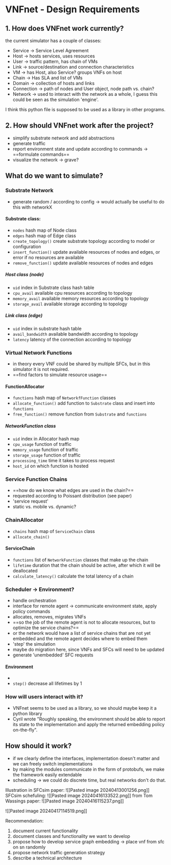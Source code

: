 
# VNFnet - Design Requirements

## 1. How does VNFnet work currently?
the current simulator has a couple of classes:
- Service -> Service Level Agreement
- Host -> hosts services, uses resources
- User -> traffic pattern, has chain of VMs
- Link -> source/destination and connection characteristics
- VM -> has Host, also Service? groups VNFs on host
- Chain -> Has SLA and list of VMs
- Domain -> collection of hosts and links
- Connection -> path of nodes and User object, node path vs. chain?
- Network -> used to interact with the network as a whole, I guess this could be seen as the simulation 'engine'.

I think this python file is supposed to be used as a library in other programs. 


## 2. How should VNFnet work after the project?
- simplify substrate network and add abstractions
- generate traffic
- report environment state and update according to commands -> ==formulate commands==
- visualize the network -> grave?

## What do we want to simulate?

### Substrate Network
- generate random / according to config -> would actually be useful to do this with networkX

#### Substrate class:
- ```nodes``` hash map of Node class
- ```edges``` hash map of Edge class
- ```create_topology()``` create substrate topology according to model or configuration
- ```insert_function()```  update available resources of nodes and edges, or error if no resources are available
- ```remove_function()``` update available resources of nodes and edges
##### Host class (node)
- ```uid``` index in Substrate class hash table
- ```cpu_avail``` available cpu resources according to topology
- ```memory_avail``` available memory resources according to topology
- ```storage_avail``` available storage according to topology
##### Link class (edge)
- ```uid``` index in substrate hash table
- ```avail_bandwidth``` available bandwidth according to topology
- ```latency``` latency of the connection according to topology
 
### Virtual Network Functions
- in theory every VNF could be shared by multiple SFCs, but in this simulator it is not required.
- ==find factors to simulate resource usage==

#### FunctionAllocator
- ```functions``` hash map of ```NetworkfFunction``` classes
- ```allocate_function()``` add function to ```Substrate``` class and insert into ```functions```
- ```free_function()``` remove function from ```Substrate``` and ```functions```
##### NetworkFunction class
- ```uid``` index in Allocator hash map
- ```cpu_usage``` function of traffic
- ```memory_usage``` function of traffic
- ```storage_usage``` function of traffic
- ```processing_time``` time it takes to process request
- ```host_id``` on which function is hosted 

### Service Function Chains
- ==how do we know what edges are used in the chain?==
- requested according to Poissant distribution (see paper)
 - 'service request'
- static vs. mobile vs. dynamic?

### ChainAllocator
- ```chains``` hash map of ```ServiceChain``` class
- ```allocate_chain()```

#### ServiceChain
- ```functions``` list of ```NetworkFunction``` classes that make up the chain
- ```lifetime``` duration that the chain should be active, after which it will be deallocated
- ```calculate_latency()``` calculate the total latency of a chain

### Scheduler -> Environment?
- handle orchestration
- interface for remote agent -> communicate environment state, apply policy commands
- allocates, removes, migrates VNFs
- ==so the job of the remote agent is not to allocate resources, but to optimize the service chains?==
- or the network would have a list of service chains that are not yet embedded and the remote agent decides where to embed them
- 'step' the simulation
- maybe do migration here, since VNFs and SFCs will need to be updated
- generate 'unembedded' SFC requests

#### Environment
- 
- ```step()``` decrease all lifetimes by 1

### How will users interact with it?
- VNFnet seems to be used as a library, so we should maybe keep it a python library
- Cyril wrote "Roughly speaking, the environment should be able to report its state to the implementation and apply the returned embedding policy on-the-fly".

## How should it work?
- if we clearly define the interfaces, implementation doesn't matter and we can freely switch implementations
- by making the modules communicate in the form of protobufs, we make the framework easily extendable
- scheduling -> we could do discrete time, but real networks don't do that.

Illustration in SFCsim paper: ![[Pasted image 20240413001256.png]]
SFCsim schefuling: ![[Pasted image 20240416133522.png]]
from Tom Wassings paper: ![[Pasted image 20240416115237.png]]

![[Pasted image 20240417114519.png]]


Recommendation:
1. document current functionality
2. document classes and functionality we want to develop
3. propose how to develop service graph embedding -> place vnf from sfc on sn randomly
4. propose network traffic generation strategy
5. describe a technical architecture
